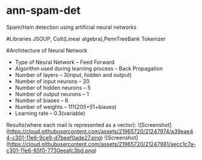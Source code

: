 # ann-spam-det
Spam/Ham detection using artificial neural networks

#Libraries
JSOUP, Colt(Linear algebra),PennTreeBank Tokenizer

#Architecture of Neural Network
- Type of Neural Network – Feed Forward
- Algorithm used during learning process – Back
Propagation
- Number of layers – 3(input, hidden and output)
- Number of input neurons – 20
- Number of hidden neurons – 5
- Number of output neurons – 1
- Number of biases – 6
- Number of weights – 111(20*5+5*1+biases)
- Learning rate – 0.3(variable)


Results(where each mail is represented as a vector):
![Screenshot] (https://cloud.githubusercontent.com/assets/21965720/21247974/a39eae44-c301-11e6-9ce9-d7beef0ade27.png)
![Screenshot] (https://cloud.githubusercontent.com/assets/21965720/21247981/aecc1c7a-c301-11e6-85f0-7730eeafc3bd.png)
